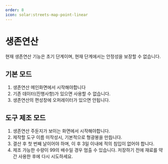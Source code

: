 ```yaml
---
order: 8
icon: solar:streets-map-point-linear
---
```


# 생존연산

현재 생존연산 기능은 초기 단계이며, 현재 단계에서는 안정성을 보장할 수 없습니다.

## 기본 모드

1. 생존연산 메인화면에서 시작해야합니다
2. 기존 데이터(진행사항)가 있으면 사용할 수 없습니다.
3. 생존연산의 편성창에 오퍼레이터가 있으면 안됩니다.

## 도구 제조 모드

1. 생존연산 주둔지가 보이는 화면에서 시작해야합니다.
2. 제작할 도구 이름 미작성시, 기본적으로 형광봉을 만듭니다.
3. 결산 후 첫 번째 날이어야 하며, 이 후 3일 이내에 적의 침입이 없어야 합니다.
4. 제조 가능한 수량이 99의 배수일 경우 멈출 수 있습니다. 저장하기 전에 재료를 약간 사용한 후에 다시 시도하세요.
